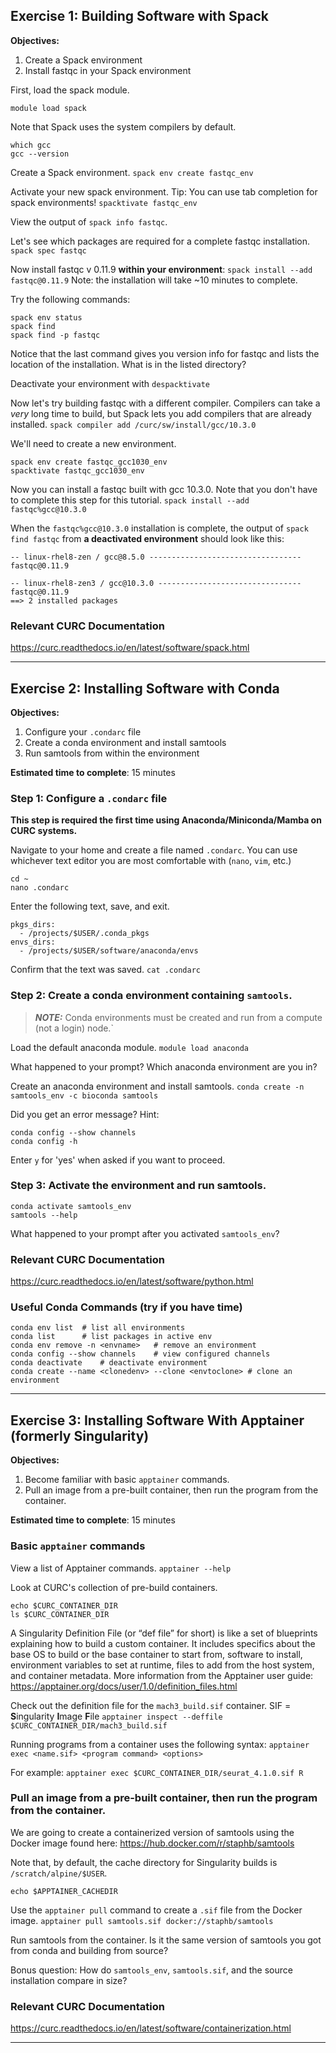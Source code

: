 ## Exercise 1: Building Software with Spack

**Objectives:**
1) Create a Spack environment
2) Install fastqc in your Spack environment

First, load the spack module. 

`module load spack`

Note that Spack uses the system compilers by default.
```
which gcc
gcc --version
```

Create a Spack environment.
`spack env create fastqc_env`


Activate your new spack environment. 
	Tip: You can use tab completion for spack environments!
`spacktivate fastqc_env`


View the output of `spack info fastqc`.

Let's see which packages are required for a complete fastqc installation.
`spack spec fastqc`


Now install fastqc v 0.11.9  **within your environment**:
`spack install --add fastqc@0.11.9`
Note: the installation will take ~10 minutes to complete.

Try the following commands:
```
spack env status
spack find 
spack find -p fastqc
```
Notice that the last command gives you version info for fastqc and lists the location of the installation. What is in the listed directory?

Deactivate your environment with `despacktivate`

Now let's try building fastqc with a different compiler. Compilers can take a *very* long time to build, but Spack lets you add compilers that are already installed.
`spack compiler add /curc/sw/install/gcc/10.3.0`


We'll need to create a new environment.
```
spack env create fastqc_gcc1030_env
spacktivate fastqc_gcc1030_env
```

Now you can install a fastqc built with gcc 10.3.0. Note that you don't have to complete this step for this tutorial.
`spack install --add fastqc%gcc@10.3.0`

When the `fastqc%gcc@10.3.0` installation is complete, the output of `spack find fastqc` from **a deactivated environment** should look like this:
```
-- linux-rhel8-zen / gcc@8.5.0 ----------------------------------
fastqc@0.11.9

-- linux-rhel8-zen3 / gcc@10.3.0 --------------------------------
fastqc@0.11.9
==> 2 installed packages
```

### Relevant CURC Documentation 

https://curc.readthedocs.io/en/latest/software/spack.html


--------------------------------------
## Exercise 2: Installing Software with Conda

**Objectives:**
1) Configure your `.condarc` file
2) Create a conda environment and install samtools 
3) Run samtools from within the environment

**Estimated time to complete**: 15 minutes

### **Step 1**: Configure a `.condarc` file

**This step is required the first time using Anaconda/Miniconda/Mamba on CURC systems.**

Navigate to your home and create a file named `.condarc`. You can use whichever text editor you are most comfortable with (`nano`, `vim`, etc.)

```
cd ~
nano .condarc
```

Enter the following text, save, and exit.
```
pkgs_dirs:
  - /projects/$USER/.conda_pkgs
envs_dirs:
  - /projects/$USER/software/anaconda/envs
```

Confirm that the text was saved.
`cat .condarc`

### **Step 2**: Create a conda environment containing `samtools`.

> **_NOTE:_** Conda environments must be created and run from a compute (not a login) node.`

Load the default anaconda module.
`module load anaconda`

What happened to your prompt? Which anaconda environment are you in?

Create an anaconda environment and install samtools.
`conda create -n samtools_env -c bioconda samtools`

Did you get an error message? Hint:

```
conda config --show channels
conda config -h
```

Enter `y` for 'yes' when asked if you want to proceed.

### **Step 3**: Activate the environment and run samtools.

```
conda activate samtools_env
samtools --help
```
What happened to your prompt after you activated `samtools_env`?

### Relevant CURC Documentation 

https://curc.readthedocs.io/en/latest/software/python.html

### Useful Conda Commands (try if you have time)
```
conda env list  # list all environments
conda list      # list packages in active env
conda env remove -n <envname>   # remove an environment
conda config --show channels    # view configured channels
conda deactivate    # deactivate environment
conda create --name <clonedenv> --clone <envtoclone> # clone an environment
```

--------------------------------------

## Exercise 3: Installing Software With Apptainer (formerly Singularity)

**Objectives:**
1) Become familiar with basic `apptainer` commands.
2) Pull an image from a pre-built container, then run the program from the container. 

**Estimated time to complete**: 15 minutes

### Basic `apptainer` commands

View a list of Apptainer commands.
`apptainer --help`

Look at CURC's collection of pre-build containers.
```
echo $CURC_CONTAINER_DIR
ls $CURC_CONTAINER_DIR
```

A Singularity Definition File (or “def file” for short) is like a set of blueprints explaining how to build a custom container. It includes specifics about the base OS to build or the base container to start from, software to install, environment variables to set at runtime, files to add from the host system, and container metadata. 
More information from the Apptainer user guide: https://apptainer.org/docs/user/1.0/definition_files.html

Check out the definition file for the `mach3_build.sif` container.
SIF = **S**ingularity **I**mage **F**ile
`apptainer inspect --deffile $CURC_CONTAINER_DIR/mach3_build.sif`


Running programs from a container uses the following syntax:
`apptainer exec <name.sif> <program command> <options>`


For example:
`apptainer exec $CURC_CONTAINER_DIR/seurat_4.1.0.sif R`

###  Pull an image from a pre-built container, then run the program from the container. 
We are going to create a containerized version of samtools using the Docker image found here: https://hub.docker.com/r/staphb/samtools

Note that, by default, the cache directory for Singularity builds is `/scratch/alpine/$USER`.
```
echo $APPTAINER_CACHEDIR 
```

Use the `apptainer pull` command to create a `.sif` file from the Docker image.
`apptainer pull samtools.sif docker://staphb/samtools`


Run samtools from the container. Is it the same version of samtools you got from conda and building from source? 

Bonus question: How do `samtools_env`, `samtools.sif`, and the source installation compare in size?

### Relevant CURC Documentation 

https://curc.readthedocs.io/en/latest/software/containerization.html

--------------------------------------
